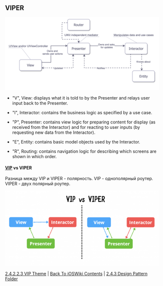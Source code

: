 ## VIPER

![viper](https://github.com/eldaroid/pictures/blob/master/iOSWiki/DesignPatterns/viper.png?raw=true)

* "V", View: displays what it is told to by the Presenter and relays user input back to the Presenter.

* "I", Interactor: contains the business logic as specified by a use case.

* "P", Presenter: contains view logic for preparing content for display (as received from the Interactor) and for reacting to user inputs (by requesting new data from the Interactor).

* "E", Entity: contains basic model objects used by the Interactor.

* "R", Routing: contains navigation logic for describing which screens are shown in which order.


#### [VIP](./VIP.md) vs VIPER

Разница между VIP и VIPER - полярность. VIP - однополярный роутер. VIPER - двух полярный роутер.

![Viper vs VIP](https://github.com/eldaroid/pictures/blob/master/iOSWiki/DesignPatterns/vip_vs_viper.png?raw=true)

[2.4.2.2.3 VIP Theme](./2.4.2.2.3%20VIP.md) | [Back To iOSWiki Contents](https://github.com/eldaroid/iOSWiki) | [2.4.3 Design Pattern Folder](../../2.4.3%20DesignPattern/)
